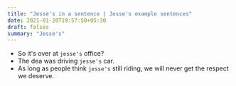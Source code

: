 ```yaml
---
title: "Jesse's in a sentence | Jesse's example sentences"
date: 2021-01-20T19:57:50+05:30
draft: falses
summary: "Jesse's"
---
```

- So it's over at `jesse's` office?
- The dea was driving `jesse's` car.
- As long as people think `jesse's` still riding, we will never get the respect we deserve.
                 
